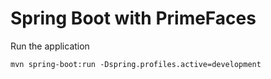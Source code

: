 # Spring Boot with PrimeFaces

Run the application
```
mvn spring-boot:run -Dspring.profiles.active=development
```
